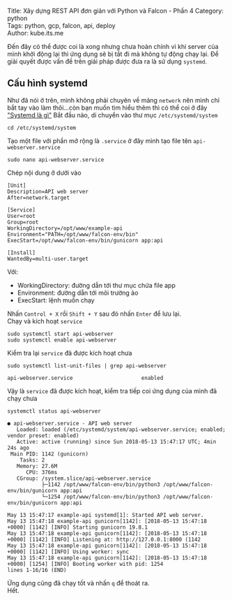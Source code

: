 Title: Xây dựng REST API đơn giản với Python và Falcon - Phần 4 
Category: python  
Tags: python, gcp, falcon, api, deploy  
Author: kube.its.me  


Đến đây có thể được coi là xong nhưng chưa hoàn chỉnh vì khi server của mình khởi động lại thì ứng dụng sẽ bị tắt đi mà không tự động chạy lại. Để giải quyết được vấn đề trên giải pháp được đưa ra là sử dụng `systemd`.
## Cấu hình systemd
Như đã nói ở trên, mình không phải chuyên về mảng `network` nên mình chỉ bắt tay vào làm thôi...còn bạn muốn tìm hiểu thêm thì có thể coi ở đây ["Systemd là gì"](https://techtalk.vn/blog/posts/systemd-la-gi)
Bắt đầu nào, di chuyển vào thư mục `/etc/systemd/system`
```
cd /etc/systemd/system
```
Tạo một file với phần mở rộng là `.service` ở đây mình tạo file tên `api-webserver.service`
```
sudo nano api-webserver.service
```
Chép nội dung ở dưới vào
```
[Unit]
Description=API web server
After=network.target

[Service]
User=root
Group=root
WorkingDirectory=/opt/www/example-api
Environment="PATH=/opt/www/falcon-env/bin"
ExecStart=/opt/www/falcon-env/bin/gunicorn app:api

[Install]
WantedBy=multi-user.target
```
Với:
  - WorkingDirectory: đường dẫn tới thư mục chứa file app
  - Environment: đường dẫn tới môi trường ảo
  - ExecStart: lệnh muốn chạy

Nhấn `Control + X` rồi `Shift + Y` sau đó nhấn `Enter` để lưu lại.  
Chạy và kích hoạt `service`
```
sudo systemctl start api-webserver
sudo systemctl enable api-webserver
```
Kiểm tra lại `service` đã được kích hoạt chưa
```
sudo systemctl list-unit-files | grep api-webserver
```
```
api-webserver.service                      enabled 
```
Vậy là `service` đã được kích hoạt, kiểm tra tiếp coi ứng dụng của mình đã chạy chưa
```
systemctl status api-webserver
```
```
● api-webserver.service - API web server
   Loaded: loaded (/etc/systemd/system/api-webserver.service; enabled; vendor preset: enabled)
   Active: active (running) since Sun 2018-05-13 15:47:17 UTC; 4min 24s ago
 Main PID: 1142 (gunicorn)
    Tasks: 2
   Memory: 27.6M
      CPU: 376ms
   CGroup: /system.slice/api-webserver.service
           ├─1142 /opt/www/falcon-env/bin/python3 /opt/www/falcon-env/bin/gunicorn app:api
           └─1254 /opt/www/falcon-env/bin/python3 /opt/www/falcon-env/bin/gunicorn app:api

May 13 15:47:17 example-api systemd[1]: Started API web server.
May 13 15:47:18 example-api gunicorn[1142]: [2018-05-13 15:47:18 +0000] [1142] [INFO] Starting gunicorn 19.8.1
May 13 15:47:18 example-api gunicorn[1142]: [2018-05-13 15:47:18 +0000] [1142] [INFO] Listening at: http://127.0.0.1:8000 (1142
May 13 15:47:18 example-api gunicorn[1142]: [2018-05-13 15:47:18 +0000] [1142] [INFO] Using worker: sync
May 13 15:47:18 example-api gunicorn[1142]: [2018-05-13 15:47:18 +0000] [1254] [INFO] Booting worker with pid: 1254
lines 1-16/16 (END)
```
Ứng dụng cũng đã chạy tốt và nhấn `q` để thoát ra.  
Hết.
